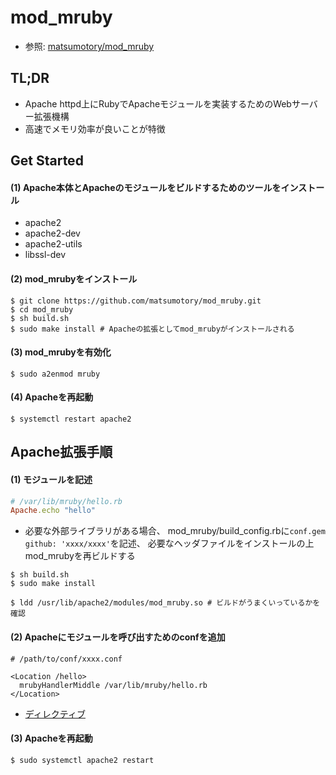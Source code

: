 # mod_mruby
- 参照: [matsumotory/mod_mruby](https://github.com/matsumotory/mod_mruby)

## TL;DR
- Apache httpd上にRubyでApacheモジュールを実装するためのWebサーバー拡張機構
- 高速でメモリ効率が良いことが特徴

## Get Started
#### (1) Apache本体とApacheのモジュールをビルドするためのツールをインストール
- apache2
- apache2-dev
- apache2-utils
- libssl-dev

#### (2) mod_mrubyをインストール
```
$ git clone https://github.com/matsumotory/mod_mruby.git
$ cd mod_mruby
$ sh build.sh
$ sudo make install # Apacheの拡張としてmod_mrubyがインストールされる
```

#### (3) mod_mrubyを有効化
```
$ sudo a2enmod mruby
```

#### (4) Apacheを再起動
```
$ systemctl restart apache2
```

## Apache拡張手順
#### (1) モジュールを記述
```ruby
# /var/lib/mruby/hello.rb
Apache.echo "hello"
```
- 必要な外部ライブラリがある場合、
  mod_mruby/build_config.rbに`conf.gem github: 'xxxx/xxxx'`を記述、
  必要なヘッダファイルをインストールの上mod_mrubyを再ビルドする
```
$ sh build.sh
$ sudo make install

$ ldd /usr/lib/apache2/modules/mod_mruby.so # ビルドがうまくいっているかを確認
```

#### (2) Apacheにモジュールを呼び出すためのconfを追加
```
# /path/to/conf/xxxx.conf

<Location /hello>
  mrubyHandlerMiddle /var/lib/mruby/hello.rb
</Location>
```
- [ディレクティブ](https://github.com/matsumotory/mod_mruby/wiki/Directives#directive)

#### (3) Apacheを再起動
```
$ sudo systemctl apache2 restart
```
